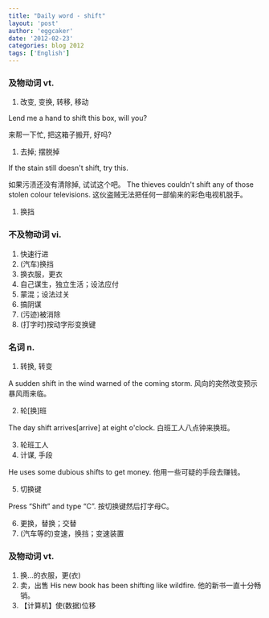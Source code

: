 ```yaml
---
title: "Daily word - shift" 
layout: 'post'
author: 'eggcaker'
date: '2012-02-23'
categories: blog 2012
tags: ['English']
---
```



### 及物动词 vt.

  1. 改变, 变换, 转移, 移动 

Lend me a hand to shift this box, will you?

来帮一下忙, 把这箱子搬开, 好吗?

  1. 去掉; 摆脱掉 

If the stain still doesn't shift, try this.

如果污渍还没有清除掉, 试试这个吧。 The thieves couldn't shift any of those stolen colour
televisions. 这伙盗贼无法把任何一部偷来的彩色电视机脱手。

  1. 换挡 

### 不及物动词 vi.

  1. 快速行进 
  2. (汽车)换挡 
  3. 换衣服，更衣 
  4. 自己谋生，独立生活；设法应付 
  5. 蒙混；设法过关 
  6. 搞阴谋 
  7. (污迹)被消除 
  8. (打字时)按动字形变换键 

### 名词 n.

  1. 转换, 转变 

A sudden shift in the wind warned of the coming storm. 风向的突然改变预示暴风雨来临。

  2. 轮[换]班 

The day shift arrives[arrive] at eight o'clock. 白班工人八点钟来换班。

  3. 轮班工人 
  4. 计谋, 手段 

He uses some dubious shifts to get money. 他用一些可疑的手段去赚钱。

  5. 切换键 

Press “Shift” and type “C”. 按切换键然后打字母C。

  6. 更换，替换；交替 
  7. (汽车等的)变速，换挡；变速装置 

### 及物动词 vt.

  1. 换…的衣服，更(衣) 
  2. 卖，出售 His new book has been shifting like wildfire. 他的新书一直十分畅销。 
  3. 【计算机】使(数据)位移 

